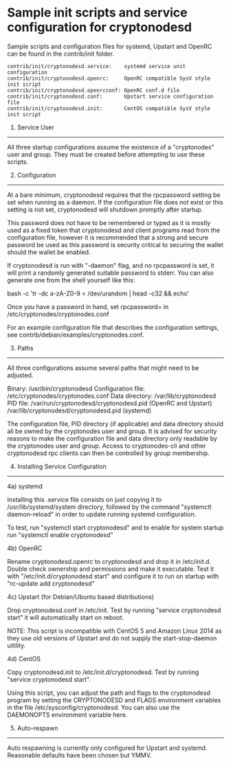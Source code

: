 Sample init scripts and service configuration for cryptonodesd
==========================================================

Sample scripts and configuration files for systemd, Upstart and OpenRC
can be found in the contrib/init folder.

    contrib/init/cryptonodesd.service:    systemd service unit configuration
    contrib/init/cryptonodesd.openrc:     OpenRC compatible SysV style init script
    contrib/init/cryptonodesd.openrcconf: OpenRC conf.d file
    contrib/init/cryptonodesd.conf:       Upstart service configuration file
    contrib/init/cryptonodesd.init:       CentOS compatible SysV style init script

1. Service User
---------------------------------

All three startup configurations assume the existence of a "cryptonodes" user
and group.  They must be created before attempting to use these scripts.

2. Configuration
---------------------------------

At a bare minimum, cryptonodesd requires that the rpcpassword setting be set
when running as a daemon.  If the configuration file does not exist or this
setting is not set, cryptonodesd will shutdown promptly after startup.

This password does not have to be remembered or typed as it is mostly used
as a fixed token that cryptonodesd and client programs read from the configuration
file, however it is recommended that a strong and secure password be used
as this password is security critical to securing the wallet should the
wallet be enabled.

If cryptonodesd is run with "-daemon" flag, and no rpcpassword is set, it will
print a randomly generated suitable password to stderr.  You can also
generate one from the shell yourself like this:

bash -c 'tr -dc a-zA-Z0-9 < /dev/urandom | head -c32 && echo'

Once you have a password in hand, set rpcpassword= in /etc/cryptonodes/cryptonodes.conf

For an example configuration file that describes the configuration settings,
see contrib/debian/examples/cryptonodes.conf.

3. Paths
---------------------------------

All three configurations assume several paths that might need to be adjusted.

Binary:              /usr/bin/cryptonodesd
Configuration file:  /etc/cryptonodes/cryptonodes.conf
Data directory:      /var/lib/cryptonodesd
PID file:            /var/run/cryptonodesd/cryptonodesd.pid (OpenRC and Upstart)
                     /var/lib/cryptonodesd/cryptonodesd.pid (systemd)

The configuration file, PID directory (if applicable) and data directory
should all be owned by the cryptonodes user and group.  It is advised for security
reasons to make the configuration file and data directory only readable by the
cryptonodes user and group.  Access to cryptonodes-cli and other cryptonodesd rpc clients
can then be controlled by group membership.

4. Installing Service Configuration
-----------------------------------

4a) systemd

Installing this .service file consists on just copying it to
/usr/lib/systemd/system directory, followed by the command
"systemctl daemon-reload" in order to update running systemd configuration.

To test, run "systemctl start cryptonodesd" and to enable for system startup run
"systemctl enable cryptonodesd"

4b) OpenRC

Rename cryptonodesd.openrc to cryptonodesd and drop it in /etc/init.d.  Double
check ownership and permissions and make it executable.  Test it with
"/etc/init.d/cryptonodesd start" and configure it to run on startup with
"rc-update add cryptonodesd"

4c) Upstart (for Debian/Ubuntu based distributions)

Drop cryptonodesd.conf in /etc/init.  Test by running "service cryptonodesd start"
it will automatically start on reboot.

NOTE: This script is incompatible with CentOS 5 and Amazon Linux 2014 as they
use old versions of Upstart and do not supply the start-stop-daemon uitility.

4d) CentOS

Copy cryptonodesd.init to /etc/init.d/cryptonodesd. Test by running "service cryptonodesd start".

Using this script, you can adjust the path and flags to the cryptonodesd program by
setting the CRYPTONODESD and FLAGS environment variables in the file
/etc/sysconfig/cryptonodesd. You can also use the DAEMONOPTS environment variable here.

5. Auto-respawn
-----------------------------------

Auto respawning is currently only configured for Upstart and systemd.
Reasonable defaults have been chosen but YMMV.
